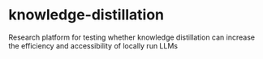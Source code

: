 # knowledge-distillation
Research platform for testing whether knowledge distillation can increase the efficiency and accessibility of locally run LLMs
